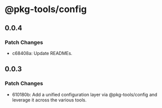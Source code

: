 # @pkg-tools/config

## 0.0.4

### Patch Changes

- c68408a: Update READMEs.

## 0.0.3

### Patch Changes

- 610180b: Add a unified configuration layer via @pkg-tools/config and leverage it across the various tools.
